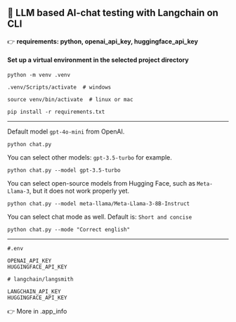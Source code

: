## 🌱 LLM based AI-chat testing with Langchain on CLI

:point_right: __requirements: python, openai_api_key, huggingface_api_key__
#### Set up a virtual environment in the selected project directory
```
python -m venv .venv
```
```
.venv/Scripts/activate  # windows
```
```
source venv/bin/activate  # linux or mac
``` 
```
pip install -r requirements.txt
```
---
Default model `gpt-4o-mini` from OpenAI.
```
python chat.py
```
You can select other models: `gpt-3.5-turbo` for example.
```
python chat.py --model gpt-3.5-turbo
```
You can select open-source models from Hugging Face, such as `Meta-Llama-3`, but it does not work properly yet.
```
python chat.py --model meta-llama/Meta-Llama-3-8B-Instruct
```
You can select chat mode as well. Default is: `Short and concise`
```
python chat.py --mode "Correct english"
```
---
```
#.env

OPENAI_API_KEY
HUGGINGFACE_API_KEY

# langchain/langsmith

LANGCHAIN_API_KEY
HUGGINGFACE_API_KEY
```
:point_right: More in .app_info